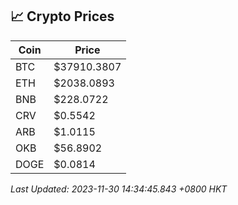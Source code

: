 ## 📈 Crypto Prices

| Coin | Price |
| ---- | ----- |
| BTC | $37910.3807 |
| ETH | $2038.0893 |
| BNB | $228.0722 |
| CRV | $0.5542 |
| ARB | $1.0115 |
| OKB | $56.8902 |
| DOGE | $0.0814 |

_Last Updated: 2023-11-30 14:34:45.843 +0800 HKT_